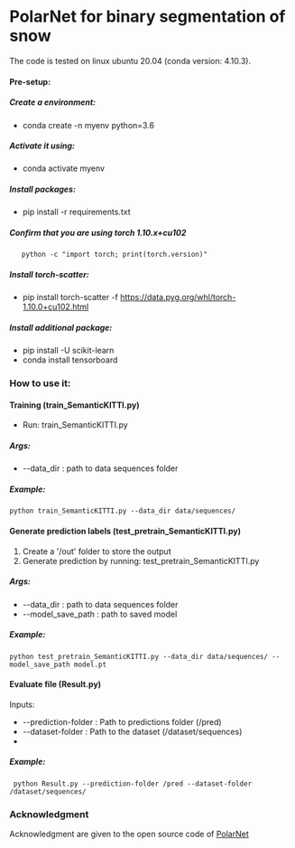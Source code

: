 # PolarNet for binary segmentation of snow

The code is tested on linux ubuntu 20.04 (conda version: 4.10.3).


#### Pre-setup:
##### Create a environment:
  * conda create -n myenv python=3.6
 ##### Activate it using:
  * conda activate myenv
##### Install packages:
  * pip install -r requirements.txt
##### Confirm that you are using torch 1.10.x+cu102
```
   python -c "import torch; print(torch.version)"
```
##### Install torch-scatter:
  * pip install torch-scatter -f https://data.pyg.org/whl/torch-1.10.0+cu102.html
##### Install additional package:
* pip install -U scikit-learn
* conda install tensorboard

  
  
### How to use it:


#### Training (train_SemanticKITTI.py)

* Run: train_SemanticKITTI.py  

##### Args:
*  --data_dir : path to data sequences folder

##### Example:
```
python train_SemanticKITTI.py --data_dir data/sequences/
```


#### Generate prediction labels (test_pretrain_SemanticKITTI.py)
1. Create a '/out' folder to store the output
2. Generate prediction by running: test_pretrain_SemanticKITTI.py

##### Args:
*  --data_dir : path to data sequences folder
* --model_save_path : path to saved model 

##### Example:
```
python test_pretrain_SemanticKITTI.py --data_dir data/sequences/ --model_save_path model.pt
```


#### Evaluate file (Result.py)    
Inputs:
* --prediction-folder : Path to predictions folder (/pred)
* --dataset-folder : Path to the dataset (/dataset/sequences)   
* 
 ##### Example:
 ```
  python Result.py --prediction-folder /pred --dataset-folder /dataset/sequences/
 ``` 
  
  ### Acknowledgment
Acknowledgment are given to the open source code of [PolarNet](https://github.com/edwardzhou130/PolarSeg/blob/master/README.md)
